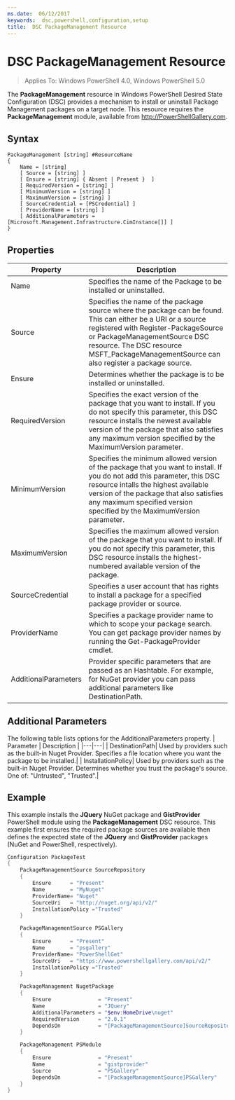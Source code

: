 ```yaml
---
ms.date:  06/12/2017
keywords:  dsc,powershell,configuration,setup
title:  DSC PackageManagement Resource
---
```


# DSC PackageManagement Resource

> Applies To: Windows PowerShell 4.0, Windows PowerShell 5.0

The **PackageManagement** resource in Windows PowerShell Desired State Configuration (DSC) provides a mechanism to install or uninstall Package Management packages on a target node. This resource requires the **PackageManagement** module, available from http://PowerShellGallery.com.

## Syntax

```
PackageManagement [string] #ResourceName
{
    Name = [string]
    [ Source = [string] ]
	[ Ensure = [string] { Absent | Present }  ]
    [ RequiredVersion = [string] ]
    [ MinimumVersion = [string] ]
	[ MaximumVersion = [string] ]
    [ SourceCredential = [PSCredential] ]
    [ ProviderName = [string] ]
    [ AdditionalParameters = [Microsoft.Management.Infrastructure.CimInstance[]] ]
}
```

## Properties
|  Property  |  Description   |
|---|---|
| Name| Specifies the name of the Package to be installed or uninstalled.|
| Source| Specifies the name of the package source where the package can be found. This can either be a URI or a source registered with Register-PackageSource or PackageManagementSource DSC resource. The DSC resource MSFT_PackageManagementSource can also register a package source.|
| Ensure| Determines whether the package is to be installed or uninstalled.|
| RequiredVersion| Specifies the exact version of the package that you want to install. If you do not specify this parameter, this DSC resource installs the newest available version of the package that also satisfies any maximum version specified by the MaximumVersion parameter.|
| MinimumVersion| Specifies the minimum allowed version of the package that you want to install. If you do not add this parameter, this DSC resource intalls the highest available version of the package that also satisfies any maximum specified version specified by the MaximumVersion parameter.|
| MaximumVersion| Specifies the maximum allowed version of the package that you want to install. If you do not specify this parameter, this DSC resource installs the highest-numbered available version of the package.|
| SourceCredential | Specifies a user account that has rights to install a package for a specified package provider or source.|
| ProviderName| Specifies a package provider name to which to scope your package search. You can get package provider names by running the Get-PackageProvider cmdlet.|
| AdditionalParameters| Provider specific parameters that are passed as an Hashtable. For example, for NuGet provider you can pass additional parameters like DestinationPath.|

## Additional Parameters
The following table lists options for the AdditionalParameters property.
|  Parameter  | Description   |
|---|---|
| DestinationPath| Used by providers such as the built-in Nuget Provider. Specifies a file location where you want the package to be installed.|
| InstallationPolicy| Used by providers such as the built-in Nuget Provider. Determines whether you trust the package's source. One of: "Untrusted", "Trusted".|

## Example

This example installs the **JQuery** NuGet package and **GistProvider** PowerShell module using the **PackageManagement** DSC resource. This example first ensures the required package sources are available then defines the expected state of the **JQuery** and **GistProvider** packages (NuGet and PowerShell, respectively).

```powershell
Configuration PackageTest
{
    PackageManagementSource SourceRepository
    {
		Ensure      = "Present"
		Name        = "MyNuget"
		ProviderName= "Nuget"
		SourceUri   = "http://nuget.org/api/v2/"
		InstallationPolicy ="Trusted"
    }

	PackageManagementSource PSGallery
    {
		Ensure      = "Present"
		Name        = "psgallery"
		ProviderName= "PowerShellGet"
		SourceUri   = "https://www.powershellgallery.com/api/v2/"
		InstallationPolicy ="Trusted"
    }

    PackageManagement NugetPackage
    {
		Ensure               = "Present"
		Name                 = "JQuery"
		AdditionalParameters = "$env:HomeDrive\nuget"
		RequiredVersion      = "2.0.1"
		DependsOn            = "[PackageManagementSource]SourceRepository"
    }

    PackageManagement PSModule
    {
		Ensure               = "Present"
		Name                 = "gistprovider"
		Source               = "PSGallery"
		DependsOn            = "[PackageManagementSource]PSGallery"
    }
}
```
